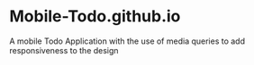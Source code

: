 # Mobile-Todo.github.io
A mobile Todo Application with the use of media queries to add responsiveness to the design
